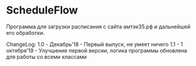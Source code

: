 # ScheduleFlow
Программа для загрузки расписания с сайта амтэк35.рф и дальнейшей его обработки.

ChangeLog:
1.0 - Декабрь'18 - Первый выпуск, не умеет ничего
1.1 - 1 октября'19 - Улучшение первой версии, логика программы обновлена для работы со всеми классами
